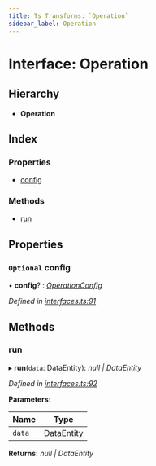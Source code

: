 ```yaml
---
title: Ts Transforms: `Operation`
sidebar_label: Operation
---
```


# Interface: Operation

## Hierarchy

* **Operation**

## Index

### Properties

* [config](operation.md#optional-config)

### Methods

* [run](operation.md#run)

## Properties

### `Optional` config

• **config**? : *[OperationConfig](../overview.md#operationconfig)*

*Defined in [interfaces.ts:91](https://github.com/terascope/teraslice/blob/d2d877b60/packages/ts-transforms/src/interfaces.ts#L91)*

## Methods

###  run

▸ **run**(`data`: DataEntity): *null | DataEntity*

*Defined in [interfaces.ts:92](https://github.com/terascope/teraslice/blob/d2d877b60/packages/ts-transforms/src/interfaces.ts#L92)*

**Parameters:**

Name | Type |
------ | ------ |
`data` | DataEntity |

**Returns:** *null | DataEntity*
